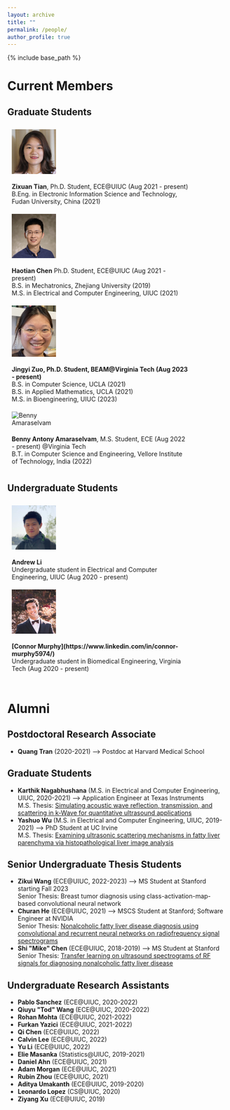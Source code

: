 ```yaml
---
layout: archive
title: ""
permalink: /people/
author_profile: true
---
```


{% include base_path %}

Current Members
======

## Graduate Students
<style>
.container {
  display: table;  #The container is needed to keep the column width consistent among rows.  
}

.row {
  width: 100%;
  height: 100%;
  display:table-row;
}
  
.column {
  float: left;
  padding: 10px;
}

.left {
  width: 20%;
  display: table-cell;
  vertical-align: middle;
}

.right {
  width: 80%;
  display: table-cell;
  vertical-align: middle;
}
  
@media screen and (max-width: 600px) {
  .column {
    width: 100%;
  }
  .left {
    width: 150px;
  }
}  
</style>

<div container>

<div class="row">
  <div class="column left">
    <div class="member__avatar">
      <img src="/images/img/students/Zixuan Tian.jpg" align="left" class="member__avatar" alt="Zixuan Tian"> 
    </div>
  </div>
  <div class="column right">
    <div class="member profile">
      <strong>Zixuan Tian</strong>, Ph.D. Student, ECE@UIUC (Aug 2021 - present)<br>
      B.Eng. in Electronic Information Science and Technology, Fudan University, China (2021)<br>
    </div>
  </div>
</div>

<div class="row">
  <div class="column left">
    <div class="member__avatar">
      <img src="/images/img/students/Haotian Chen.jpg" align="left" class="member__avatar" alt="Haotian Chen"> 
    </div>
  </div>
  <div class="column right">
    <div class="member profile">
      <strong>Haotian Chen</strong> Ph.D. Student, ECE@UIUC (Aug 2021 - present)<br>
      B.S. in Mechatronics, Zhejiang University (2019) <br>
      M.S. in Electrical and Computer Engineering, UIUC (2021)<br>
    </div>
  </div>
</div>

<div class="row">
  <div class="column left">
    <div class="member__avatar">
      <img src="/images/img/students/Jingyi Zuo.jpg" align="left" class="member__avatar" alt="Jingyi Zuo"> 
    </div>
  </div>
  <div class="column right">
    <div class="member profile">
      <strong>Jingyi Zuo, Ph.D. Student, BEAM@Virginia Tech (Aug 2023 - present) </strong><br>
      B.S. in Computer Science, UCLA (2021)<br>
      B.S. in Applied Mathematics, UCLA (2021)<br>
      M.S. in Bioengineering, UIUC (2023)<br>
    </div>
  </div>
</div>
  
<div class="row">
  <div class="column left">
    <div class="member__avatar">
      <img src="/images/img/students/Benny Amaraselvam.jpg" align="left" class="member__avatar" alt="Benny Amaraselvam"> 
    </div>
  </div>
  <div class="column right">
    <div class="member profile">
      <strong>Benny Antony Amaraselvam</strong>, M.S. Student, ECE (Aug 2022 - present) @Virginia Tech<br>
      B.T. in Computer Science and Engineering, Vellore Institute of Technology, India (2022) <br>
    </div>
  </div>
</div>

</div>

## Undergraduate Students
<div container>
<div class="row">
  <div class="column left">
    <div class="member__avatar">
      <img src="/images/img/students/Andrew Li.jpg" align="left" class="member__avatar" alt="Andrew Li"> 
    </div>
  </div>
  <div class="column right">
    <div class="member profile">
      <strong>Andrew Li</strong><br>
      Undergraduate student in Electrical and Computer Engineering, UIUC (Aug 2020 - present) <br>
    </div>
  </div>
</div>

<div class="row">
  <div class="column left">
    <div class="member__avatar">
      <img src="/images/img/students/Connor Murphy.jpg" align="left" class="member__avatar" alt="Connor Murphy"> 
    </div>
  </div>
  <div class="column right">
    <div class="member profile">
      <strong>[Connor Murphy](https://www.linkedin.com/in/connor-murphy5974/)</strong><br>
      Undergraduate student in Biomedical Engineering, Virginia Tech (Aug 2020 - present)   <br>
    </div>
  </div>
</div>


</div>
<br>

Alumni
======
## Postdoctoral Research Associate
- **Quang Tran** (2020-2021) --> Postdoc at Harvard Medical School <br>

## Graduate Students
- **Karthik Nagabhushana** (M.S. in Electrical and Computer Engineering, UIUC, 2020-2021) --> Application Engineer at Texas Instruments <br>
  M.S. Thesis: <a href = "pdf link">Simulating acoustic wave reflection, transmission, and scattering in k-Wave for quantitative ultrasound applications </a> 
- **Yashuo Wu** (M.S. in Electrical and Computer Engineering, UIUC, 2019-2021) --> PhD Student at UC Irvine  <br>
  M.S. Thesis: <a href = "/pdfs/Wu_MS_Thesis_2021.pdf">Examining ultrasonic scattering mechanisms in fatty liver parenchyma via histopathological liver image analysis  </a>  
     
## Senior Undergraduate Thesis Students
- **Zikui Wang** (ECE@UIUC, 2022-2023) --> MS Student at Stanford starting Fall 2023 <br>
  Senior Thesis: Breast tumor diagnosis using class-activation-map-based convolutional neural network
- **Churan He** (ECE@UIUC, 2021) --> MSCS Student at Stanford; Software Engineer at NVIDIA <br>
  Senior Thesis: <a href = "pdf link">Nonalcoholic fatty liver disease diagnosis using convolutional and recurrent neural networks on radiofrequency signal spectrograms </a>  
- **Shi "Mike" Chen** (ECE@UIUC, 2018-2019) --> MS Student at Stanford  <br>
  Senior Thesis: <a href = "pdf link">Transfer learning on ultrasound spectrograms of RF signals for diagnosing nonalcoholic fatty liver disease </a>  

## Undergraduate Research Assistants
- **Pablo Sanchez** (ECE@UIUC, 2020-2022)
- **Qiuyu "Tod" Wang** (ECE@UIUC, 2020-2022)
- **Rohan Mohta** (ECE@UIUC, 2021-2022)
- **Furkan Yazici** (ECE@UIUC, 2021-2022)
- **Qi Chen** (ECE@UIUC, 2022)
- **Calvin Lee** (ECE@UIUC, 2022)
- **Yu Li** (ECE@UIUC, 2022)
- **Elie Masanka** (Statistics@UIUC, 2019-2021)
- **Daniel Ahn** (ECE@UIUC, 2021)
- **Adam Morgan** (ECE@UIUC, 2021)
- **Rubin Zhou** (ECE@UIUC, 2021)
- **Aditya Umakanth** (ECE@UIUC, 2019-2020)
- **Leonardo Lopez** (CS@UIUC, 2020)
- **Ziyang Xu** (ECE@UIUC, 2019)
